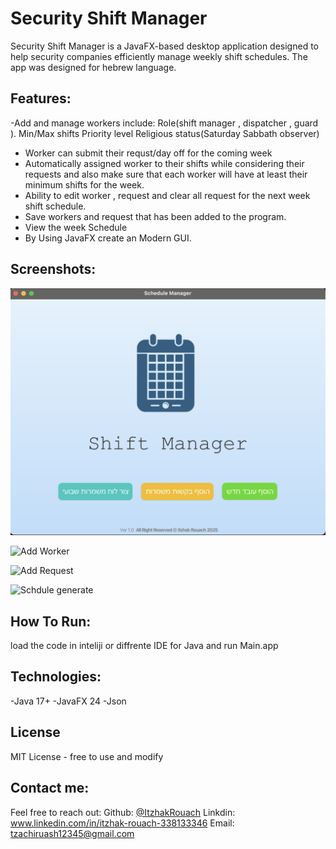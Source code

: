 # Security Shift Manager
Security Shift Manager is a JavaFX-based desktop application designed to help security companies efficiently manage weekly shift schedules.
The app was designed for hebrew language.

## Features:
-Add and manage workers include:
  Role(shift manager , dispatcher , guard ).
  Min/Max shifts
  Priority level
  Religious status(Saturday Sabbath observer)
- Worker can submit their requst/day off for the coming week
- Automatically assigned worker to their shifts while considering their requests and also
  make sure that each worker will have at least their minimum shifts for the week.
- Ability to edit worker , request and clear all request for the next week shift schedule.
- Save workers and request that has been added to the program.
- View the week Schedule
- By Using JavaFX create an Modern GUI.


## Screenshots:

![Main Dashboard](https://github.com/ItzhakRouach/ShiftManager/blob/main/main.png?raw=true)




![Add Worker](/addWorker.jpg)



![Add Request](/addRequest.jpg)


![Schdule generate](/schedule.jpg)






## How To Run:
load the code in inteliji or diffrente IDE for Java and run Main.app

## Technologies:
-Java 17+
-JavaFX 24
-Json

## License
MIT License - free to use and modify

## Contact me:
Feel free to reach out:
Github: [@ItzhakRouach](https://github.com/ItzhakRouach)
Linkdin: www.linkedin.com/in/itzhak-rouach-338133346
Email: tzachiruash12345@gmail.com



